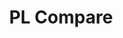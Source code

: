 ---
title: PL Compare

language_tabs: # must be one of https://git.io/vQNgJ

toc_footers:
  - <a href='https://github.com/slatedocs/slate'>Documentation Powered by Slate</a>

includes:
  - index/introduction
  # - index/introduction/about
  - index/introduction/inspirations
  - index/pages
  # - index/repository
  # - index/license

search: true

code_clipboard: true

meta:
  - name: description
    content: Programming Language Comparison Home
---